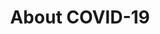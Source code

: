 ---
banner:
  content: 'You can set this component to ''display: true'' to show a banner at the
    top of the page.'
  display: false
  heading: This is a place to place urgent information
layout: category
name: basics
owner: CDC
questions:
- what-is-a-novel-coronavirus
- how-can-people-help-stop-stigma-related-to-covid-19
- what-treatments-are-available
- why-is-the-disease-called-covid-19
- how-can-i-manage-anxiety-stress
- why-might-someone-create-stigma
- what-does-the-mortality-rate-mean
- why-are-the-death-counts-different-from-provisional-counts
- why-do-some-numbers-differ-from-the-cdc-numbers
- what-are-essential-industries
- is-there-a-list-of-essential-industries
- donations-to-charities

title: About COVID-19
---